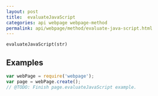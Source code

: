 ```yaml
---
layout: post
title:  evaluateJavaScript
categories: api webpage webpage-method
permalink: api/webpage/method/evaluate-java-script.html
---
```


`evaluateJavaScript(str)`

## Examples

```javascript
var webPage = require('webpage');
var page = webPage.create();
// @TODO: Finish page.evaluateJavaScript example.
```








